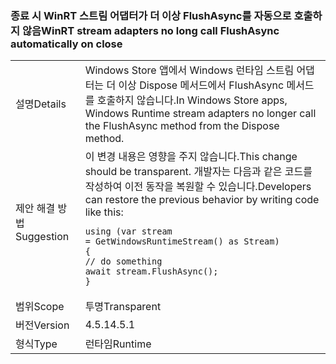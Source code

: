### <a name="winrt-stream-adapters-no-long-call-flushasync-automatically-on-close"></a><span data-ttu-id="7382e-101">종료 시 WinRT 스트림 어댑터가 더 이상 FlushAsync를 자동으로 호출하지 않음</span><span class="sxs-lookup"><span data-stu-id="7382e-101">WinRT stream adapters no long call FlushAsync automatically on close</span></span>

|   |   |
|---|---|
|<span data-ttu-id="7382e-102">설명</span><span class="sxs-lookup"><span data-stu-id="7382e-102">Details</span></span>|<span data-ttu-id="7382e-103">Windows Store 앱에서 Windows 런타임 스트림 어댑터는 더 이상 Dispose 메서드에서 FlushAsync 메서드를 호출하지 않습니다.</span><span class="sxs-lookup"><span data-stu-id="7382e-103">In Windows Store apps, Windows Runtime stream adapters no longer call the FlushAsync method from the Dispose method.</span></span>|
|<span data-ttu-id="7382e-104">제안 해결 방법</span><span class="sxs-lookup"><span data-stu-id="7382e-104">Suggestion</span></span>|<span data-ttu-id="7382e-105">이 변경 내용은 영향을 주지 않습니다.</span><span class="sxs-lookup"><span data-stu-id="7382e-105">This change should be transparent.</span></span> <span data-ttu-id="7382e-106">개발자는 다음과 같은 코드를 작성하여 이전 동작을 복원할 수 있습니다.</span><span class="sxs-lookup"><span data-stu-id="7382e-106">Developers can restore the previous behavior by writing code like this:</span></span><pre><code class="language-csharp">using (var stream = GetWindowsRuntimeStream() as Stream)&#13;&#10;{&#13;&#10;// do something&#13;&#10;await stream.FlushAsync();&#13;&#10;}&#13;&#10;</code></pre>|
|<span data-ttu-id="7382e-107">범위</span><span class="sxs-lookup"><span data-stu-id="7382e-107">Scope</span></span>|<span data-ttu-id="7382e-108">투명</span><span class="sxs-lookup"><span data-stu-id="7382e-108">Transparent</span></span>|
|<span data-ttu-id="7382e-109">버전</span><span class="sxs-lookup"><span data-stu-id="7382e-109">Version</span></span>|<span data-ttu-id="7382e-110">4.5.1</span><span class="sxs-lookup"><span data-stu-id="7382e-110">4.5.1</span></span>|
|<span data-ttu-id="7382e-111">형식</span><span class="sxs-lookup"><span data-stu-id="7382e-111">Type</span></span>|<span data-ttu-id="7382e-112">런타임</span><span class="sxs-lookup"><span data-stu-id="7382e-112">Runtime</span></span>|

